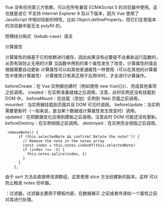 Vue 没有任何第三方依赖，可以在所有兼容 ECMAScript 5 的浏览器中使用。这也就是说它 不支持 Internet Explorer 8 及以下版本，因为 Vue 使用了 JavaScript 中相对较新的特性，比如 Object.defineProperty，而它们在老版本的浏览器中是无法 polyfill 的。

短横线分隔式（kebab-case）语法

计算属性

计算属性的值基于它的依赖进行缓存，因此如果没有必要是不会重新运行函数的，从而有效防止无用的计算
当函数中用到的某个属性发生了改变，计算属性的值会根据需要自动更新
计算属性可以如其他普通属性一样使用（可以在其他的计算属性中使用计算属性）
计算属性只有真正用于应用中时，才会进行计算操作。


beforeCreate：在 Vue 实例被创建时（例如使用 new Vue({})）、完成其他事项之前调用。 
created：在实例准备就绪之后调用。注意，此时实例还没有挂载到 DOM 中。 
beforeMount：在挂载（添加）实例到 Web 页面之前调用。 
mounted：当实例被挂载到页面并且 DOM 可见时调用。 
beforeUpdate：当实例需要更新时（一般来说，是当某个数据或计算属性发生改变时）调用。 
updated：在把数据变化应用到模板之后调用。注意此时 DOM 可能还没有更新。 
beforeDestroy：在实例销毁之前调用。 
destroyed：在实例完全销毁之后调用。

```
 removeNote() {
      if (this.selectedNote && confirm('Delete the note?')) {
        // Remove the note in the notes array
        const index = this.notes.indexOf(this.selectedNote)
        if (index !== -1) {
          this.notes.splice(index, 1)
        }
      }
    },
```

由于 sort 方法会直接修改源数组，这里使用 slice 方法创建新的副本。这样 可以防止触发 notes 侦听器。

：过滤器。过滤器主要用于模板内部，在数据展示 之前或者传递给一个属性之前对其进行处理。